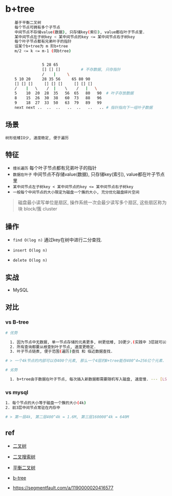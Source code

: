 # b+tree

```bash
    基于平衡二叉树
    每个节点可拥有多个子节点
    中间节点不存储value(数据), 只存储key(索引), value都在叶子节点里.
    某中间节点左子树key < 某中间节点的key <= 某中间节点右子树key
    每个叶子节点都有兄弟叶子的指针
    设某个b+tree为 m 阶b+tree
    m/2 <= k <= m-1 (同btree)


                5 28 65
                [] [] []         # 不存数据, 只存指针
                /    |     \
    5 10 20     28 35 56     65 80 90
    [] [] []     [] [] []     [] [] []
    /    |   \    /  |    \    /   |   \
    5    10  20  28  35   56  65   80   90  # 叶子存放数据
    8    15  26  30  38   60  73   88   96
    9    18  27  33  50   63  79   89   99
    next next ..  ..  ..   ..  ..   ..   .. # 指针指向下一组叶子数据
```

## 场景

    树形低矮IO少, 速度稳定, 便于遍历

## 特征

- `擅长遍历` 每个叶子节点都有兄弟叶子的指针
- `数据在叶子` 中间节点不存储value(数据), 只存储key(索引), value都在叶子节点里
- `某中间节点左子树key < 某中间节点的key <= 某中间节点右子树key`
- `一般每个中间节点的大小限定为磁盘一个簇的大小, 充分优化磁盘碎片空间`

> 磁盘最小读写单位是扇区, 操作系统一次会最少读写多个扇区, 这些扇区称为 块 block/簇 cluster

## 操作

- `find O(log n)` 通过key在树中进行二分查找.

- `insert O(log n)`

- `delete O(log n)`

## 实战

- MySQL

## 对比

### vs B-tree

```bash
# 优势

  1. 因为节点中无数据, 单一节点存储的元素更多, 树更低矮, IO更少.(实践中 3层就可以千万级别数据)
  2. 所有查询都要从根查到叶子节点, 速度更稳定.
  3. 叶子节点链表, 便于范围(遍历)查找 和 临近数据查找.

# > 一个4k节点的内部可以存400个元素, 那么一个4层的B+tree能存400^4=256亿个元素.

# 劣势

  1. b+tree由于数据在叶子节点, 每次插入新数据都需要随机写入磁盘, 速度慢. --- [LSM](ds-LSM.md)将多次单页随机写变成一次多页顺序写.
```

### vs mysql

```bash
1. 每个节点的大小等于磁盘一个簇的大小(4k)
2. 前3层中间节点常驻在内存中

# > 第一层4k, 第二层400^4k = 1.6M, 第三层160000^4k = 640M
```

## ref

- [二叉树](ds-binary-tree.md)  

- [二叉搜索树](ds-binary-search-tree.md)  

- [平衡二叉树](ds-AVL-tree.md)

- [b-tree](ds-b-tree.md)

- <https://segmentfault.com/a/1190000020416577>
